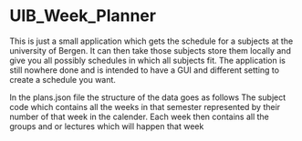 # UIB_Week_Planner

This is just a small application which gets the schedule for a subjects at the university of Bergen.
It can then take those subjects store them locally and give you all possibly schedules in which all subjects fit. 
The application is still nowhere done and is intended to have a GUI and different setting to create a schedule you want. 


In the plans.json file the structure of the data goes as follows
The subject code which contains all the weeks in that semester represented by their number of that week in the calender.
Each week then contains all the groups and or lectures which will happen that week 
